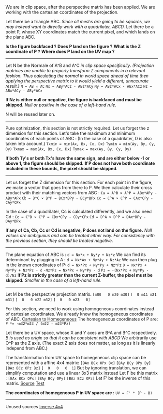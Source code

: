 We are in clip space, after the perspective matrix has been applied.
We are working with the cartesian coordinates of the projection.

Let there be a triangle ABC.
_Since all meshs are going to be squares, we may instead want to directly work with a quadrilater, ABCD._
Let there be a point P, whose XY coordinates match the current pixel, and which lands on the plane ABC.

**Is the figure backfaced ?**
**Does P land on the figure ?**
**What is the Z coordinate of P ?**
**Where does P land on the UV map ?**

-------

Let N be the Normale of A^B and A^C *in clip space specifically*.
_(Projection matrices are unable to properly transform Z components in a relevant fashion. Thus calculating the normal in world space ahead of time then applying the perspective matrix to it would yield a different, unnacurate result.)_
`N = AB ⨯ AC`
`Nx = ABy*ACz - ABz*ACy`
`Ny = ABz*ACx - ABx*ACz`
`Nz = ABx*ACy - ABy*ACx`

**If Nz is either null or negative, the figure is backfaced and must be skipped.**
_Null or positive in the case of a left-hand rule._

N will be reused later on.

--------

Pure optimization, this section is not strictly required.
Let us forget the z dimension for this section.
Let's take the maximum and minimum coordinates of each points of ABC :
(In the case of a quadrilater, D is also taken into account.)
`Txmin = min(Ax, Bx, Cx, Dx)`
`Tymin = min(Ay, By, Cy, Dy)`
`Txmax = max(Ax, Bx, Cx, Dx)`
`Tymax = max(Ay, By, Cy, Dy)`

**If both Ty's or both Tx's have the same sign, and are either below -1 or above 1, the figure should be skipped.**
**If P does not have both coordinate included in these bounds, the pixel should be skipped.**

--------

Let us forget the Z dimension for this section.
For each point in the figure, we make a vector that goes from there to P. We then calculate their cross product with their matching vectors from ABC : 
`Ca = A^B ⨯ A^P = ABx*APy - ABy*APx`
`Cb = B^C ⨯ B^P = BCx*BPy - BCy*BPx`
`Cc = C^A ⨯ C^P = CAx*CPy - CAy*CPx`

In the case of a quadrilater, Cc is calculated differently, and we also need Cd :
`Cc = C^D ⨯ C^P = CDx*CPy - CDy*CPx`
`Cd = D^A ⨯ D^P = DAx*DPy - DAy*DPx`

**If any of Ca, Cb, Cc or Cd is negative, P does not land on the figure.**
_Null values are ambiguous and can be treated either way. For consistency with the previous section, they should be treated negative._

--------

The plane equation of ABC is :
`d = Nx*x + Ny*y + Nz*z`
We can find its determinant by plugging in A : 
`d = Nx*Ax + Ny*Ay + Nz*Az`
We can then plug in the known coordinates of P:
`d = Nx*Px + Ny*Py + Nz*Pz`
`0 = Nx*Px + Ny*Py + Nz*Pz - d`
`-Nz*Pz = Nx*Px + Ny*Py - d`
`Pz = -(Nx*Px + Ny*Py - d)/Nz`
**If Pz is strictly greater than the current Z-buffer, the pixel must be skipped.**
_Smaller in the case of a left-hand rule._

--------

Let M be the perspective projection matrix.
`[m00   0 m20 m30]`
`[  0 m11 m21 m31]`
`[  0   0 m22 m32]`
`[  0   0 m23   0]`

For this section, we need to work using homogeneous coordinates instead of cartesian coordinates.
We already know the homogeneous coordinates of ABC.
[Cartesian to Homegeneous](Unproject.md)
The homegeneous coordinates of P are:
`P *= -m32*m23 / (m22 - m23*Pz)`

Let there be a UV space, whose X and Y axes are B^A and B^C respectively.
_B is used as origin so that it can be consistent with ABCD_
We arbitrarily use O^P as the Z axis. (The exact Z axis does not matter, as long as it is linearly independ from ABC.)

The transformation from UV space to homegeneous clip space can be represented with a affine 4x4 matrix:
`[BAx BCx OPx Bx]`
`[BAy BCy OPy By]`
`[BAz BCz OPz Bz]`
`[  0   0   0  1]`
But by ignoring translation, we can simplify computation and use a linear 3x3 matrix instead
Let F be this matrix :
`[BAx BCx OPx]`
`[BAy BCy OPy]`
`[BAz BCz OPz]`
Let F' be the inverse of this matrix.
[Source](https://www.mathsisfun.com/algebra/matrix-inverse.html)
[Test](Inverse3x3.md)

**The coordinates of homegeneous P in UV space are :**
`UV = F' * (P - B)`

--------

Unused sources
[Inverse 4x4](https://stackoverflow.com/questions/2624422/efficient-4x4-matrix-inverse-affine-transform)
